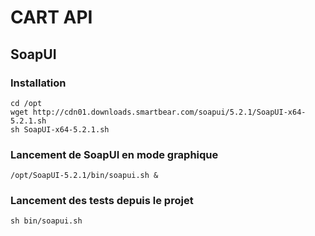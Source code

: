 # CART API

## SoapUI

### Installation

```
cd /opt
wget http://cdn01.downloads.smartbear.com/soapui/5.2.1/SoapUI-x64-5.2.1.sh
sh SoapUI-x64-5.2.1.sh
```

### Lancement de SoapUI en mode graphique

```
/opt/SoapUI-5.2.1/bin/soapui.sh &
```

### Lancement des tests depuis le projet

```
sh bin/soapui.sh
```

